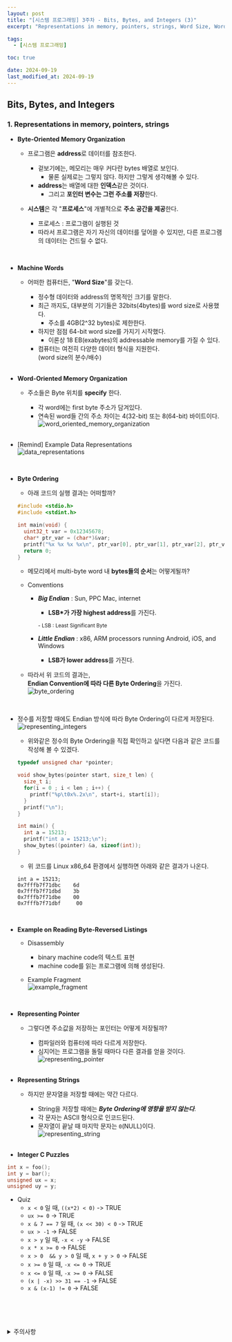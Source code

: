 ```yaml
---
layout: post
title: "[시스템 프로그래밍] 3주차 - Bits, Bytes, and Integers (3)"
excerpt: "Representations in memory, pointers, strings, Word Size, Word-Oriented memory organization, Byte ordering, Representing String, Pointer"

tags:
  - [시스템 프로그래밍]

toc: true

date: 2024-09-19
last_modified_at: 2024-09-19
---
```

## Bits, Bytes, and Integers
### 1. Representations in memory, pointers, strings
- **Byte-Oriented Memory Organization**  

  - 프로그램은 **address**로 데이터를 참조한다.  
    - 겉보기에는, 메모리는 매우 커다란 bytes 배열로 보인다.
      - 물론 실제로는 그렇지 않다. 하지만 그렇게 생각해볼 수 있다.  
    - **address**는 배열에 대한 **인덱스**같은 것이다.  
      - 그리고 **포인터 변수는 그런 주소를 저장**한다.  

  - **시스템**은 각 "**프로세스**"에 개별적으로 **주소 공간을 제공**한다.  
    - 프로세스 : 프로그램이 실행된 것
    - 따라서 프로그램은 자기 자신의 데이터를 덮어쓸 수 있지만, 다른 프로그램의 데이터는 건드릴 수 없다.  

<br>

- **Machine Words**  
  - 어떠한 컴퓨터든, "**Word Size**"를 갖는다.  

    - 정수형 데이터와 address의 명목적인 크기를 말한다.  
    - 최근 까지도, 대부분의 기기들은 32bits(4bytes)를 word size로 사용했다.  
      - 주소를 4GB(2^32 bytes)로 제한한다.  
    - 하지만 점점 64-bit word size를 가지기 시작했다.  
      - 이론상 18 EB(exabytes)의 addressable memory를 가질 수 있다.  
    - 컴퓨터는 여전히 다양한 데이터 형식을 지원한다.  
    (word size의 분수/배수)  

    <br>

- **Word-Oriented Memory Organization**  
  - 주소들은 Byte 위치를 **specify** 한다.  
    - 각 word에는 first byte 주소가 담겨있다.  
    - 연속된 word들 간의 주소 차이는 4(32-bit) 또는 8(64-bit) 바이트이다.  
    ![word_oriented_memory_organization][def]

    <br>

- [Remind] Example Data Representations  
![data_representations][def2]  

<br>

- **Byte Ordering**
  - 아래 코드의 실행 결과는 어떠할까?  

  ```c
  #include <stdio.h>
  #include <stdint.h>

  int main(void) {
    uint32_t var = 0x12345678;
    char* ptr_var = (char*)&var;
    printf("%x %x %x %x\n", ptr_var[0], ptr_var[1], ptr_var[2], ptr_var[3]);
    return 0;
  }
  ```

  - 메모리에서 multi-byte word 내 **bytes들의 순서**는 어떻게될까?  

  - Conventions
    - ***Big Endian*** : Sun, PPC Mac, internet
      - **LSB*가 가장 highest address**를 가진다.  

      <sup>- LSB : Least Significant Byte</sup>

    - ***Little Endian*** : x86, ARM processors running Android, iOS, and Windows
      - **LSB가 lower address**를 가진다.  

  - 따라서 위 코드의 결과는,  
  **Endian Convention에 따라 다른 Byte Ordering**을 가진다.  
  ![byte_ordering][def3]  
  
  <br>

- 정수를 저장할 때에도 Endian 방식에 따라 Byte Ordering이 다르게 저장된다.  
![representing_integers][def4]  

  - 위와같은 정수의 Byte Ordering을 직접 확인하고 싶다면 다음과 같은 코드를 작성해 볼 수 있겠다.  

  ```c
  typedef unsigned char *pointer;

  void show_bytes(pointer start, size_t len) {
    size_t i;
    for(i = 0 ; i < len ; i++) {
      printf("%p\t0x%.2x\n", start+i, start[i]);
    }
    printf("\n");
  }

  int main() {
    int a = 15213;
    printf("int a = 15213;\n");
    show_bytes((pointer) &a, sizeof(int));
  }
  ```

  - 위 코드를 Linux x86_64 환경에서 실행하면 아래와 같은 결과가 나온다.  

  ```
  int a = 15213;
  0x7fffb7f71dbc    6d
  0x7fffb7f71dbd    3b
  0x7fffb7f71dbe    00
  0x7fffb7f71dbf     00
  ```

  <br>

- **Example on Reading Byte-Reversed Listings**
  - Disassembly
    - binary machine code의 텍스트 표현
    - machine code를 읽는 프로그램에 의해 생성된다.  

  - Example Fragment  
  ![example_fragment][def5]  

  <br>

- **Representing Pointer**
  - 그렇다면 주소값을 저장하는 포인터는 어떻게 저장될까?  
    - 컴파일러와 컴퓨터에 따라 다르게 저장한다.  
    - 심지어는 프로그램을 돌릴 때마다 다른 결과를 얻을 것이다.  
  ![representing_pointer][def6]

    <br>

- **Representing Strings**
  - 하지만 문자열을 저장할 때에는 약간 다르다.  
    - String을 저장할 때에는 ***Byte Ordering에 영향을 받지 않는다***.  
    - 각 문자는 ASCII 형식으로 인코드된다.  
    - 문자열이 끝날 때 마지막 문자는 `0`(NULL)이다.  
  ![representing_string][def7]  

    <br>

- **Integer C Puzzles**

```c
int x = foo();
int y = bar();
unsigned ux = x;
unsigned uy = y;
```

- Quiz
  - `x < 0` 일 때, `((x*2) < 0)`  ->  TRUE
  - `ux >= 0`  ->  TRUE
  - `x & 7 == 7` 일 때, `(x << 30) < 0`  ->  TRUE
  - `ux > -1`  -> FALSE
  - `x > y` 일 때, `-x < -y`  ->  FALSE
  - `x * x >= 0`  ->  FALSE
  - `x > 0  && y > 0` 일 때, `x + y > 0`  ->  FALSE
  - `x >= 0` 일 때, `-x <= 0`  ->  TRUE
  - `x <= 0` 일 때, `-x >= 0`  ->  FALSE  
  - `(x | -x) >> 31 == -1`  ->  FALSE
  - `x & (x-1) != 0`  ->  FALSE

<br>
<br>
<br>
<br>
<details>
<summary>주의사항</summary>
<div markdown="1">  

이 포스팅은 강원대학교 송원준 교수님의 시스템 프로그래밍 수업을 들으며 내용을 정리 한 것입니다.  
수업 내용에 대한 저작권은 교수님께 있으니,  
다른 곳으로의 무분별한 내용 복사를 자제해 주세요.  

</div>
</details>

[def]: https://i.imgur.com/YCjYlNq.png
[def2]: https://i.imgur.com/NYu67bB.png
[def3]: https://i.imgur.com/QSzTHQD.png
[def4]: https://i.imgur.com/KmRBYe9.png
[def5]: https://i.imgur.com/aWIRFio.png
[def6]: https://i.imgur.com/FTjB3NJ.png
[def7]: https://i.imgur.com/p5qXlpz.png